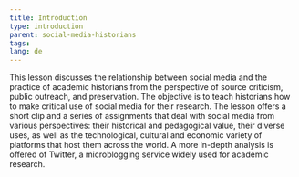 ```yaml
---
title: Introduction
type: introduction
parent: social-media-historians
tags:
lang: de
---
```

This lesson discusses the relationship between social media and the practice of academic historians from the perspective of source criticism, public outreach, and preservation. The objective is to teach historians how to make critical use of social media for their research. The lesson offers a short clip and a series of assignments that deal with social media from various perspectives: their historical and pedagogical value, their diverse uses, as well as the technological, cultural and economic variety of platforms that host them across the world. A more in-depth analysis is offered of Twitter, a microblogging service widely used for academic research.

